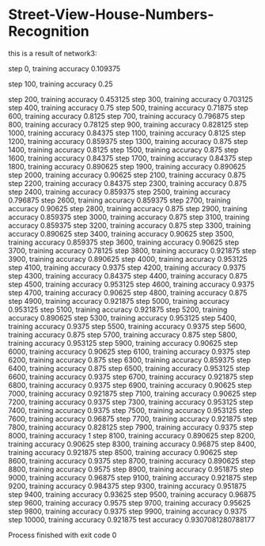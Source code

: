 # Street-View-House-Numbers-Recognition

this is a result of network3:

step 0, training accuracy 0.109375

step 100, training accuracy 0.25

step 200, training accuracy 0.453125
step 300, training accuracy 0.703125
step 400, training accuracy 0.75
step 500, training accuracy 0.71875
step 600, training accuracy 0.8125
step 700, training accuracy 0.796875
step 800, training accuracy 0.78125
step 900, training accuracy 0.828125
step 1000, training accuracy 0.84375
step 1100, training accuracy 0.8125
step 1200, training accuracy 0.859375
step 1300, training accuracy 0.875
step 1400, training accuracy 0.8125
step 1500, training accuracy 0.875
step 1600, training accuracy 0.84375
step 1700, training accuracy 0.84375
step 1800, training accuracy 0.890625
step 1900, training accuracy 0.890625
step 2000, training accuracy 0.90625
step 2100, training accuracy 0.875
step 2200, training accuracy 0.84375
step 2300, training accuracy 0.875
step 2400, training accuracy 0.859375
step 2500, training accuracy 0.796875
step 2600, training accuracy 0.859375
step 2700, training accuracy 0.90625
step 2800, training accuracy 0.875
step 2900, training accuracy 0.859375
step 3000, training accuracy 0.875
step 3100, training accuracy 0.859375
step 3200, training accuracy 0.875
step 3300, training accuracy 0.890625
step 3400, training accuracy 0.90625
step 3500, training accuracy 0.859375
step 3600, training accuracy 0.90625
step 3700, training accuracy 0.78125
step 3800, training accuracy 0.921875
step 3900, training accuracy 0.890625
step 4000, training accuracy 0.953125
step 4100, training accuracy 0.9375
step 4200, training accuracy 0.9375
step 4300, training accuracy 0.84375
step 4400, training accuracy 0.875
step 4500, training accuracy 0.953125
step 4600, training accuracy 0.9375
step 4700, training accuracy 0.90625
step 4800, training accuracy 0.875
step 4900, training accuracy 0.921875
step 5000, training accuracy 0.953125
step 5100, training accuracy 0.921875
step 5200, training accuracy 0.890625
step 5300, training accuracy 0.953125
step 5400, training accuracy 0.9375
step 5500, training accuracy 0.9375
step 5600, training accuracy 0.875
step 5700, training accuracy 0.875
step 5800, training accuracy 0.953125
step 5900, training accuracy 0.90625
step 6000, training accuracy 0.90625
step 6100, training accuracy 0.9375
step 6200, training accuracy 0.875
step 6300, training accuracy 0.859375
step 6400, training accuracy 0.875
step 6500, training accuracy 0.953125
step 6600, training accuracy 0.9375
step 6700, training accuracy 0.921875
step 6800, training accuracy 0.9375
step 6900, training accuracy 0.90625
step 7000, training accuracy 0.921875
step 7100, training accuracy 0.90625
step 7200, training accuracy 0.9375
step 7300, training accuracy 0.953125
step 7400, training accuracy 0.9375
step 7500, training accuracy 0.953125
step 7600, training accuracy 0.96875
step 7700, training accuracy 0.921875
step 7800, training accuracy 0.828125
step 7900, training accuracy 0.9375
step 8000, training accuracy 1
step 8100, training accuracy 0.890625
step 8200, training accuracy 0.90625
step 8300, training accuracy 0.96875
step 8400, training accuracy 0.921875
step 8500, training accuracy 0.90625
step 8600, training accuracy 0.9375
step 8700, training accuracy 0.890625
step 8800, training accuracy 0.9575
step 8900, training accuracy 0.951875
step 9000, training accuracy 0.96875
step 9100, training accuracy 0.921875
step 9200, training accuracy 0.984375
step 9300, training accuracy 0.951875
step 9400, training accuracy 0.93625
step 9500, training accuracy 0.96875
step 9600, training accuracy 0.9575
step 9700, training accuracy 0.95625
step 9800, training accuracy 0.9375
step 9900, training accuracy 0.9375
step 10000, training accuracy 0.921875
test accuracy 0.9307081280788177

Process finished with exit code 0
